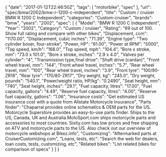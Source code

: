 {
    "date": "2017-01-12T22:46:50Z",
    "tags": [
        "motorbike",
        "spec"
    ],
    "url": "spec\/bmw\/2002\/bmw-r-1200-c-independent",
    "title": "Custom \/ cruiser BMW R 1200 C Independent",
    "categories": "Custom-cruiser",
    "brands": "bmw",
    "years": "2002",
    "spec": [
        {
            "Model": "BMW R 1200 C Independent",
            "Year": "2002",
            "Category": "Custom \/ cruiser",
            "Rating": "69 out of 100. Show full rating and compare with other bikes",
            "Displacement, ccm": "1170.00",
            "Displacement, cubic inches": "71.39",
            "Engine type": "Two cylinder boxer, four-stroke",
            "Power, HP": "61.00",
            "Power at RPM": "5000",
            "Top speed, km\/h": "168.0",
            "Top speed, mph": "104.4",
            "Bore x stroke, mm": "73.0 x 101.0",
            "Bore x stroke, inches": "2.9 x 4.0",
            "Valves per cylinder": "4",
            "Transmission type,final drive": "Shaft drive (cardan)",
            "Front wheel travel, mm": "144",
            "Front wheel travel, inches": "5.7",
            "Rear wheel travel, mm": "100",
            "Rear wheel travel, inches": "3.9",
            "Front tyre": "100\/90-ZR18",
            "Rear tyre": "170\/80-ZR17",
            "Dry weight, kg": "245.0",
            "Dry weight, pounds": "540.1",
            "Power\/weight ratio, HP\/kg": "0.2490",
            "Seat height, mm": "740",
            "Seat height, inches": "29.1",
            "Fuel capacity, litres": "17.00",
            "Fuel capacity, gallons": "4.49",
            "Reserve fuel capacity, litres": "4.00",
            "Reserve fuel capacity, gallons": "1.06",
            "Insurance costs": "Get estimated US insurance cost with a quote from Allstate Motorcycle Insurance",
            "Parts finder": "Chaparral provides online schematics & OEM parts for the US.   Motorcycle Superstore provides an easy-to-use parts finder. Ships to the US, Canada, UK and Australia.MotoSport.com ships motorcycle parts and accessories to most countries.    Sixity.com has low prices and free shipping on ATV and motorcycle parts to the US. Also check out our overview of motorcycle webshops at Bikez.info",
            "Customizing": "Aftermarked parts at CruiserCustomizing.com",
            "Loans, tests, etc": "Search the web for dealers, loan costs, tests, customizing, etc",
            "Related bikes": "List related bikes for comparison of specs"
        }
    ]
}